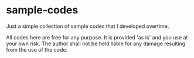 # sample-codes
Just a simple collection of sample codes that I developed overtime. 

All codes here are free for any purpose. It is provided 'as is' and you use at your own risk. The author shall not be held liable for any damage resulting from the use of the code.


